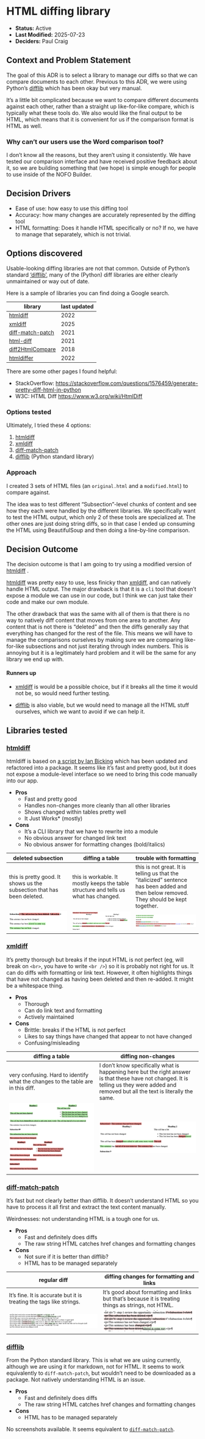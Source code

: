 # HTML diffing library

- **Status:** Active
- **Last Modified:** 2025-07-23 <!-- REQUIRED -->
- **Deciders:** Paul Craig <!-- REQUIRED -->

## Context and Problem Statement

The goal of this ADR is to select a library to manage our diffs so that we can compare documents to each other. Previous to this ADR, we were using Python’s [difflib](https://docs.python.org/3/library/difflib.html) which has been okay but very manual.

It’s a little bit complicated because we want to compare different documents against each other, rather than a straight up like-for-like compare, which is typically what these tools do. We also would like the final output to be HTML, which means that it is convenient for us if the comparison format is HTML as well.

### Why can’t our users use the Word comparison tool?

I don’t know all the reasons, but they aren’t using it consistently. We have tested our comparison interface and have received positive feedback about it, so we are building something that (we hope) is simple enough for people to use inside of the NOFO Builder.

## Decision Drivers <!-- RECOMMENDED -->

- Ease of use: how easy to use this diffing tool
- Accuracy: how many changes are accurately represented by the diffing tool
- HTML formatting: Does it handle HTML specifically or no? If no, we have to manage that separately, which is not trivial.

## Options discovered

Usable-looking diffing libraries are not that common. Outside of Python’s standard [‘difflib’](https://docs.python.org/3/library/difflib.html), many of the (Python) diff libraries are either clearly unmaintained or way out of date.

Here is a sample of libraries you can find doing a Google search.

| library                                                                              | last updated |
| ------------------------------------------------------------------------------------ | ------------ |
| [htmldiff](https://github.com/cygri/htmldiff)                                        | 2022         |
| [xmldiff](https://github.com/Shoobx/xmldiff)                                         | 2025         |
| [diff-match-patch](https://github.com/google/diff-match-patch/wiki/Language:-Python) | 2021         |
| [html-diff](https://pypi.org/project/html-diff/)                                     | 2021         |
| [diff2HtmlCompare](https://github.com/wagoodman/diff2HtmlCompare)                    | 2018         |
| [htmldiffer](https://github.com/anastasia/htmldiffer)                                | 2022         |

There are some other pages I found helpful:

- StackOverflow: https://stackoverflow.com/questions/1576459/generate-pretty-diff-html-in-python
- W3C: HTML Diff https://www.w3.org/wiki/HtmlDiff

### Options tested

Ultimately, I tried these 4 options:

1. [htmldiff](https://github.com/cygri/htmldiff)
2. [xmldiff](https://github.com/Shoobx/xmldiff)
3. [diff-match-patch](https://pypi.org/project/diff-match-patch/)
4. [difflib](https://docs.python.org/3/library/difflib.html) (Python standard library)

### Approach

I created 3 sets of HTML files (an `original.html` and a `modified.html`) to compare against.

The idea was to test different “Subsection”-level chunks of content and see how they each were handled by the different libraries. We specifically want to test the HTML output, which only 2 of these tools are specialized at. The other ones are just doing string diffs, so in that case I ended up consuming the HTML using BeautifulSoup and then doing a line-by-line comparison.

## Decision Outcome <!-- REQUIRED -->

The decision outcome is that I am going to try using a modified version of [htmldiff](https://github.com/cygri/htmldiff) .

[htmldiff](https://github.com/cygri/htmldiff) was pretty easy to use, less finicky than [xmldiff](https://github.com/Shoobx/xmldiff), and can natively handle HTML output. The major drawback is that it is a `cli` tool that doesn’t expose a module we can use in our code, but I think we can just take their code and make our own module.

The other drawback that was the same with all of them is that there is no way to natively diff content that moves from one area to another. Any content that is not there is “deleted” and then the diffs generally say that everything has changed for the rest of the file. This means we will have to manage the comparisons ourselves by making sure we are comparing like-for-like subsections and not just iterating through index numbers. This is annoying but it is a legitimately hard problem and it will be the same for any library we end up with.

#### Runners up

- [xmldiff](https://github.com/Shoobx/xmldiff) is would be a possible choice, but if it breaks all the time it would not be, so would need further testing.

- [difflib](https://docs.python.org/3/library/difflib.html) is also viable, but we would need to manage all the HTML stuff ourselves, which we want to avoid if we can help it.

## Libraries tested

### [htmldiff](https://github.com/cygri/htmldiff)

htmldiff is based on [a script by Ian Bicking](https://web.archive.org/web/20040416194325/http://www.webwareforpython.org/~ianb/w4py.org/Wiki/lib/htmldiff.py) which has been updated and refactored into a package. It seems like it’s fast and pretty good, but it does not expose a module-level interface so we need to bring this code manually into our app.

- **Pros**
  - Fast and pretty good
  - Handles non-changes more cleanly than all other libraries
  - Shows changed within tables pretty well
  - It Just Works\* (mostly)
- **Cons**
  - It’s a CLI library that we have to rewrite into a module
  - No obvious answer for changed link text
  - No obvious answer for formatting changes (bold/italics)

| deleted subsection                                                     | diffing a table                                                                      | trouble with formatting                                                                                                                 |
| ---------------------------------------------------------------------- | ------------------------------------------------------------------------------------ | --------------------------------------------------------------------------------------------------------------------------------------- |
| this is pretty good. It shows us the subsection that has been deleted. | this is workable. It mostly keeps the table structure and tells us what has changed. | this is not great. It is telling us that the “italicized” sentence has been added and then below removed. They should be kept together. |
| <img src="./img/htmldiff-1.png" />                                     | <img src="./img/htmldiff-2.png" />                                                   | <img src="./img/htmldiff-3.png" />                                                                                                      |

### [xmldiff](https://github.com/Shoobx/xmldiff)

It’s pretty thorough but breaks if the input HTML is not perfect (eg, will break on `<br>`, you have to write `<br />`) so it is probably not right for us. It can do diffs with formatting or link text. However, it often highlights things that have not changed as having been deleted and then re-added. It might be a whitespace thing.

- **Pros**
  - Thorough
  - Can do link text and formatting
  - Actively maintained
- **Cons**
  - Brittle: breaks if the HTML is not perfect
  - Likes to say things have changed that appear to not have changed
  - Confusing/misleading

| diffing a table                                                                  | diffing non-changes                                                                                                                                                                        |
| -------------------------------------------------------------------------------- | ------------------------------------------------------------------------------------------------------------------------------------------------------------------------------------------ |
| very confusing. Hard to identify what the changes to the table are in this diff. | I don’t know specifically what is happening here but the right answer is that these have not changed. It is telling us they were added and removed but all the text is literally the same. |
| <img src="./img/xmldiff-1.png" />                                                | <img src="./img/htmldiff-2.png" />                                                                                                                                                         |

### [diff-match-patch](https://pypi.org/project/diff-match-patch/)

It’s fast but not clearly better than difflib. It doesn’t understand HTML so you have to process it all first and extract the text content manually.

Weirdnesses: not understanding HTML is a tough one for us.

- **Pros**
  - Fast and definitely does diffs
  - The raw string HTML catches href changes and formatting changes
- **Cons**
  - Not sure if it is better than difflib?
  - HTML has to be managed separately

| regular diff                                                        | diffing changes for formatting and links                                                            |
| ------------------------------------------------------------------- | --------------------------------------------------------------------------------------------------- |
| It’s fine. It is accurate but it is treating the tags like strings. | It’s good about formatting and links but that’s because it is treating things as strings, not HTML. |
| <img src="./img/diff-match-patch-1.png" />                          | <img src="./img/diff-match-patch-2.png" />                                                          |

### [difflib](https://docs.python.org/3/library/difflib.html)

From the Python standard library. This is what we are using currently, although we are using it for markdown, not for HTML. It seems to work equivalently to `diff-match-patch`, but wouldn’t need to be downloaded as a package. Not natively understanding HTML is an issue.

- **Pros**
  - Fast and definitely does diffs
  - The raw string HTML catches href changes and formatting changes
- **Cons**
  - HTML has to be managed separately

No screenshots available. It seems equivalent to [`diff-match-patch`](https://pypi.org/project/diff-match-patch/).

